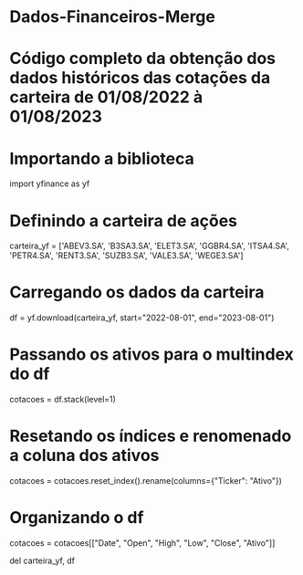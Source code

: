 # Dados-Financeiros-Merge

# Código completo da obtenção dos dados históricos das cotações da carteira de 01/08/2022 à 01/08/2023
# Importando a biblioteca
import yfinance as yf

# Definindo a carteira de ações
carteira_yf = ['ABEV3.SA', 'B3SA3.SA', 'ELET3.SA', 'GGBR4.SA', 'ITSA4.SA',
               'PETR4.SA', 'RENT3.SA', 'SUZB3.SA', 'VALE3.SA', 'WEGE3.SA']

# Carregando os dados da carteira
df = yf.download(carteira_yf, start="2022-08-01", end="2023-08-01")

# Passando os ativos para o multindex do df
cotacoes = df.stack(level=1)

# Resetando os índices e renomenado a coluna dos ativos
cotacoes = cotacoes.reset_index().rename(columns={"Ticker": "Ativo"})

# Organizando o df
cotacoes = cotacoes[["Date", "Open", "High", "Low", "Close", "Ativo"]]

del carteira_yf, df
